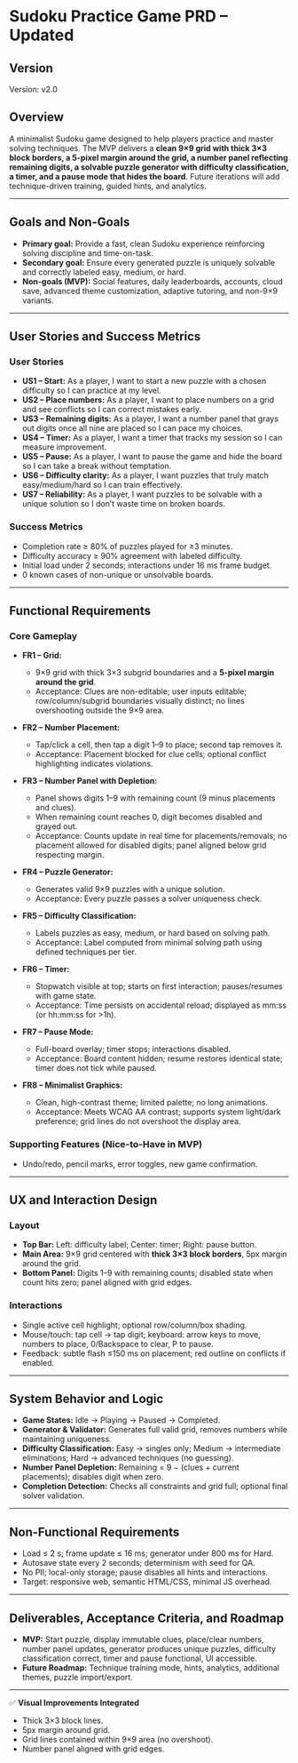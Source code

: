 # Sudoku Practice Game PRD – Updated

## Version  
Version: v2.0

## Overview

A minimalist Sudoku game designed to help players practice and master solving techniques. The MVP delivers a **clean 9×9 grid with thick 3×3 block borders, a 5-pixel margin around the grid, a number panel reflecting remaining digits, a solvable puzzle generator with difficulty classification, a timer, and a pause mode that hides the board**. Future iterations will add technique-driven training, guided hints, and analytics.

---

## Goals and Non-Goals

* **Primary goal:** Provide a fast, clean Sudoku experience reinforcing solving discipline and time-on-task.
* **Secondary goal:** Ensure every generated puzzle is uniquely solvable and correctly labeled easy, medium, or hard.
* **Non-goals (MVP):** Social features, daily leaderboards, accounts, cloud save, advanced theme customization, adaptive tutoring, and non-9×9 variants.

---

## User Stories and Success Metrics

### User Stories

* **US1 – Start:** As a player, I want to start a new puzzle with a chosen difficulty so I can practice at my level.
* **US2 – Place numbers:** As a player, I want to place numbers on a grid and see conflicts so I can correct mistakes early.
* **US3 – Remaining digits:** As a player, I want a number panel that grays out digits once all nine are placed so I can pace my choices.
* **US4 – Timer:** As a player, I want a timer that tracks my session so I can measure improvement.
* **US5 – Pause:** As a player, I want to pause the game and hide the board so I can take a break without temptation.
* **US6 – Difficulty clarity:** As a player, I want puzzles that truly match easy/medium/hard so I can train effectively.
* **US7 – Reliability:** As a player, I want puzzles to be solvable with a unique solution so I don’t waste time on broken boards.

### Success Metrics

* Completion rate ≥ 80% of puzzles played for ≥3 minutes.
* Difficulty accuracy ≥ 90% agreement with labeled difficulty.
* Initial load under 2 seconds; interactions under 16 ms frame budget.
* 0 known cases of non-unique or unsolvable boards.

---

## Functional Requirements

### Core Gameplay

* **FR1 – Grid:**

  * 9×9 grid with thick 3×3 subgrid boundaries and a **5-pixel margin around the grid**.
  * Acceptance: Clues are non-editable; user inputs editable; row/column/subgrid boundaries visually distinct; no lines overshooting outside the 9×9 area.

* **FR2 – Number Placement:**

  * Tap/click a cell, then tap a digit 1–9 to place; second tap removes it.
  * Acceptance: Placement blocked for clue cells; optional conflict highlighting indicates violations.

* **FR3 – Number Panel with Depletion:**

  * Panel shows digits 1–9 with remaining count (9 minus placements and clues).
  * When remaining count reaches 0, digit becomes disabled and grayed out.
  * Acceptance: Counts update in real time for placements/removals; no placement allowed for disabled digits; panel aligned below grid respecting margin.

* **FR4 – Puzzle Generator:**

  * Generates valid 9×9 puzzles with a unique solution.
  * Acceptance: Every puzzle passes a solver uniqueness check.

* **FR5 – Difficulty Classification:**

  * Labels puzzles as easy, medium, or hard based on solving path.
  * Acceptance: Label computed from minimal solving path using defined techniques per tier.

* **FR6 – Timer:**

  * Stopwatch visible at top; starts on first interaction; pauses/resumes with game state.
  * Acceptance: Time persists on accidental reload; displayed as mm\:ss (or hh\:mm\:ss for >1h).

* **FR7 – Pause Mode:**

  * Full-board overlay; timer stops; interactions disabled.
  * Acceptance: Board content hidden; resume restores identical state; timer does not tick while paused.

* **FR8 – Minimalist Graphics:**

  * Clean, high-contrast theme; limited palette; no long animations.
  * Acceptance: Meets WCAG AA contrast; supports system light/dark preference; grid lines do not overshoot the display area.

### Supporting Features (Nice-to-Have in MVP)

* Undo/redo, pencil marks, error toggles, new game confirmation.

---

## UX and Interaction Design

### Layout

* **Top Bar:** Left: difficulty label; Center: timer; Right: pause button.
* **Main Area:** 9×9 grid centered with **thick 3×3 block borders**, 5px margin around the grid.
* **Bottom Panel:** Digits 1–9 with remaining counts; disabled state when count hits zero; panel aligned with grid edges.

### Interactions

* Single active cell highlight; optional row/column/box shading.
* Mouse/touch: tap cell → tap digit; keyboard: arrow keys to move, numbers to place, 0/Backspace to clear, P to pause.
* Feedback: subtle flash ≤150 ms on placement; red outline on conflicts if enabled.

---

## System Behavior and Logic

* **Game States:** Idle → Playing → Paused → Completed.
* **Generator & Validator:** Generates full valid grid, removes numbers while maintaining uniqueness.
* **Difficulty Classification:** Easy → singles only; Medium → intermediate eliminations; Hard → advanced techniques (no guessing).
* **Number Panel Depletion:** Remaining = 9 − (clues + current placements); disables digit when zero.
* **Completion Detection:** Checks all constraints and grid full; optional final solver validation.

---

## Non-Functional Requirements

* Load ≤ 2 s; frame update ≤ 16 ms; generator under 800 ms for Hard.
* Autosave state every 2 seconds; determinism with seed for QA.
* No PII; local-only storage; pause disables all hints and interactions.
* Target: responsive web, semantic HTML/CSS, minimal JS overhead.

---

## Deliverables, Acceptance Criteria, and Roadmap

* **MVP:** Start puzzle, display immutable clues, place/clear numbers, number panel updates, generator produces unique puzzles, difficulty classification correct, timer and pause functional, UI accessible.
* **Future Roadmap:** Technique training mode, hints, analytics, additional themes, puzzle import/export.

---

✅ **Visual Improvements Integrated**

* Thick 3×3 block lines.
* 5px margin around grid.
* Grid lines contained within 9×9 area (no overshoot).
* Number panel aligned with grid edges.



